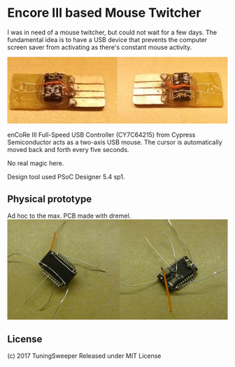 # Encore III based Mouse Twitcher

I was in need of a mouse twitcher, but could not wait for a few days. The fundamental idea is to have a USB device that prevents the computer screen saver from activating as there's constant mouse activity.

![Final Mouse Jiggler](images/MouseJiggler-final.jpg?raw=true "Final Mouse Jiggler")

enCoRe III Full-Speed USB Controller (CY7C64215) from Cypress Semiconductor acts as a two-axis USB mouse. The cursor is automatically moved back and forth every five seconds.

No real magic here.

Design tool used PSoC Designer 5.4 sp1.

## Physical prototype

Ad hoc to the max. PCB made with dremel.
![Mouse Jiggler in the making](images/MouseJiggler-inTheMaking.jpg?raw=true "Mouse Jiggler in the making")

## License

(c) 2017 TuningSweeper
Released under MIT License


